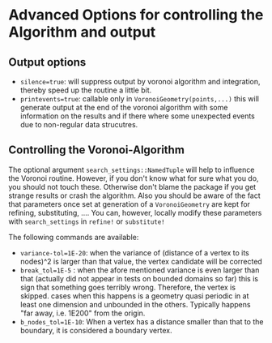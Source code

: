 # Advanced Options for controlling the Algorithm and output

## Output options

- `silence=true`: will suppress output by voronoi algorithm and integration, thereby speed up the routine a little bit.
- `printevents=true`: callable only in `VoronoiGeometry(points,...)` this will generate output at the end of the voronoi algorithm with some information on the results and if there where some unexpected events due to non-regular data strucutres.

## Controlling the Voronoi-Algorithm

The optional argument `search_settings::NamedTuple` will help to influence the Voronoi routine. However, if you don't know what for sure what you do, you should not touch these. Otherwise don't blame the package if you get strange results or crash the algorithm. Also you should be aware of the fact that parameters once set at generation of a `VoronoiGeometry` are kept for refining, substituting, .... You can, however, locally modify these parameters with `search_settings` in `refine!` or `substitute!`

The following commands are available:
- `variance-tol=1E-20`: when the variance of (distance of a vertex to its nodes)^2 is larger than that value, the vertex candidate will be corrected
- `break_tol=1E-5` : when the afore mentioned variance is even larger than that (actually did not appear in tests on bounded domains so far) this is sign that something goes 
                terribly wrong. Therefore, the vertex is skipped. cases when this happens is a geometry quasi periodic in at least one dimension and unbounded in the others. Typically happens "far away, i.e. 1E200" from the origin.
- `b_nodes_tol=1E-10`: When a vertex has a  distance smaller than that to the boundary, it is considered a boundary vertex. 
